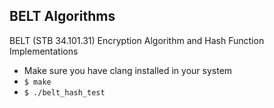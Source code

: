 BELT Algorithms
---------------

BELT (STB 34.101.31) Encryption Algorithm and Hash Function Implementations

* Make sure you have clang installed in your system
* `$ make`
* `$ ./belt_hash_test`
